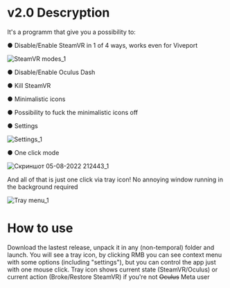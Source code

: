 
# v2.0 Descryption
It's a programm that give you a possibility to:

● Disable/Enable SteamVR in 1 of 4 ways, works even for Viveport

![SteamVR modes_1](https://user-images.githubusercontent.com/15982179/183133596-93583b2a-7658-47ac-9c4c-b116c162d024.jpg)

● Disable/Enable Oculus Dash

● Kill SteamVR

● Minimalistic icons

● Possibility to fuck the minimalistic icons off

● Settings

![Settings_1](https://user-images.githubusercontent.com/15982179/183133619-9075360e-db39-4035-aaef-01cc1627477e.jpg)

● One click mode

![Скриншот 05-08-2022 212443_1](https://user-images.githubusercontent.com/15982179/183133780-b5cd8a8f-9e7d-48d8-a041-e2f9810b0a8f.jpg)



And all of that is just one click via tray icon! No annoying window running in the background required

![Tray menu_1](https://user-images.githubusercontent.com/15982179/183133638-2d01e2cc-54d5-4f55-a448-cbbe1dc76947.jpg)

# How to use
Download the lastest release, unpack it in any (non-temporal) folder and launch. You will see a tray icon, by clicking RMB you can see context menu with some options (including "settings"), but you can control the app just with one mouse click. Tray icon shows current state (SteamVR/Oculus) or current action (Broke/Restore SteamVR) if you're not ~~Oculus~~ Meta user
